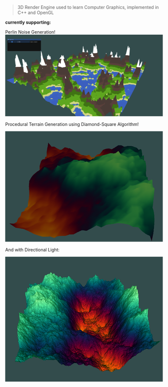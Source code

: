 > 3D Render Engine used to learn Computer Graphics, implemented in C++ and OpenGL

**currently supporting:**

Perlin Noise Generation!
![](img/perlin_noise.png)


Procedural Terrain Generation using Diamond-Square Algorithm!

![](img/diamond-square-terrain.png)

And with Directional Light:

![](img/heightmap-with-dirlight.png)